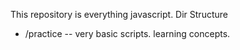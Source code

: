 This repository is everything javascript.
Dir Structure

- /practice -- very basic scripts. learning concepts.

